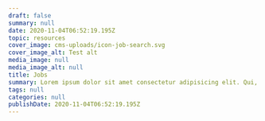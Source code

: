 ```yaml
---
draft: false
summary: null
date: 2020-11-04T06:52:19.195Z
topic: resources
cover_image: cms-uploads/icon-job-search.svg
cover_image_alt: Test alt
media_image: null
media_image_alt: null
title: Jobs
summary: Lorem ipsum dolor sit amet consectetur adipisicing elit. Qui, ipsa unde. Voluptatem asperiores quod eum temporibus vitae libero aut vero?
tags: null
categories: null
publishDate: 2020-11-04T06:52:19.195Z
---
```


